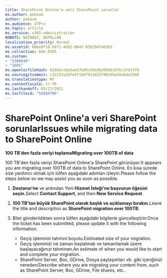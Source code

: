 ```yaml
---
title: SharePoint Online'a veri SharePoint sorunlar
ms.author: pebaum
author: pebaum
ms.audience: ITPro
ms.topic: article
ms.service: o365-administration
ROBOTS: NOINDEX, NOFOLLOW
localization_priority: Normal
ms.assetid: 686e8f18-b871-4dd2-864f-8562947ab583
ms.collection: Adm_O365
ms.custom:
- "5300030"
- "1885"
ms.openlocfilehash: 62664cc6a5ae57b45cd3edbd99db19f6c376f3f9
ms.sourcegitcommit: c32233a1b7e6f1b07913d25f90189a58a8de2560
ms.translationtype: MT
ms.contentlocale: tr-TR
ms.lasthandoff: 05/27/2021
ms.locfileid: "52694796"
---
```

# <a name="issues-while-migrating-data-to-sharepoint-online"></a><span data-ttu-id="20b50-102">SharePoint Online'a veri SharePoint sorunlar</span><span class="sxs-lookup"><span data-stu-id="20b50-102">Issues while migrating data to SharePoint Online</span></span>

<span data-ttu-id="20b50-103">**100 TB'den fazla veriyi toplama**</span><span class="sxs-lookup"><span data-stu-id="20b50-103">**Migrating over 100TB of data**</span></span>

<span data-ttu-id="20b50-104">100 TB'den fazla veriyi SharePoint Online'a SharePoint görünüyor.</span><span class="sxs-lookup"><span data-stu-id="20b50-104">It appears you are migrating over 100TB of data to SharePoint Online.</span></span> <span data-ttu-id="20b50-105">En kısa sürede size yardımcı olmak için lütfen aşağıdaki adımları izleyin.</span><span class="sxs-lookup"><span data-stu-id="20b50-105">Please follow the steps below so we may assist you as soon as possible.</span></span> 

1. <span data-ttu-id="20b50-106">**Destansı'ne** ve ardından Yeni **Hizmet İsteği'ne başvurun öğesini seçin.**</span><span class="sxs-lookup"><span data-stu-id="20b50-106">Select **Contact Support**, and then **New Service Request**.</span></span> 
2. <span data-ttu-id="20b50-107">**100 TB'tan büyük SharePoint olarak başlık ve açıklamayı bırakın.**</span><span class="sxs-lookup"><span data-stu-id="20b50-107">Leave the title and description as **SharePoint migration over 100TB**.</span></span>
3. <span data-ttu-id="20b50-108">Bilet gönderildikten sonra lütfen aşağıdaki bilgilerle güncelleştirin:</span><span class="sxs-lookup"><span data-stu-id="20b50-108">Once the ticket has been submitted, please update it with the following information:</span></span> 

    - <span data-ttu-id="20b50-109">Geçiş işleminin tahmini boyutu.</span><span class="sxs-lookup"><span data-stu-id="20b50-109">Estimated size of your migration.</span></span>
    - <span data-ttu-id="20b50-110">Geçiş işleminizi ne zaman başlatmak ve tamamlamak üzere başlayacağınızı tahminen.</span><span class="sxs-lookup"><span data-stu-id="20b50-110">An estimate of when you would like to start and complete your migration.</span></span>
    - <span data-ttu-id="20b50-111">SharePoint Server, Box, GDrive, Dosya paylaşımları vb. gibi içeriğinizi nereden/</span><span class="sxs-lookup"><span data-stu-id="20b50-111">Describe where you are migrating your content from, such as SharePoint Server, Box, GDrive, File shares, etc..</span></span>
